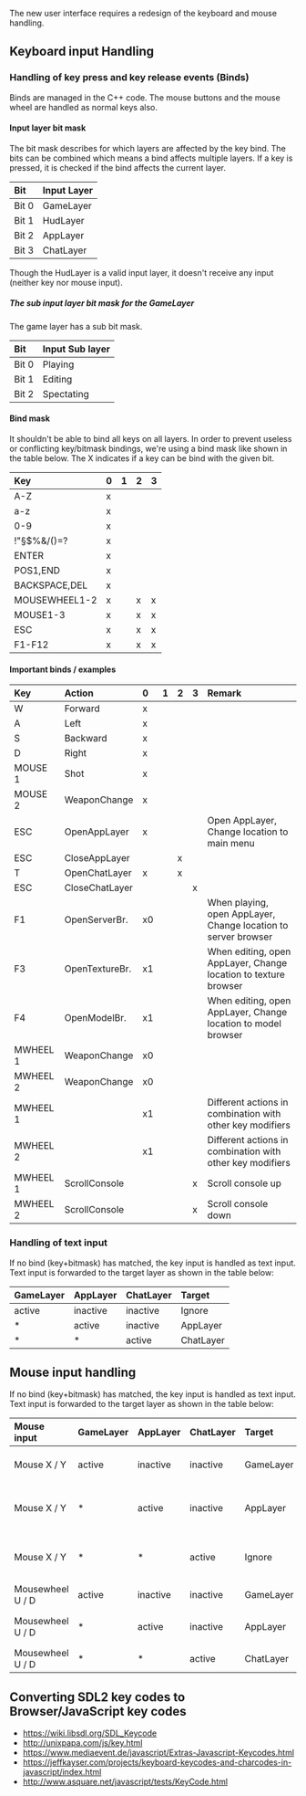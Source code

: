 The new user interface requires a redesign of the keyboard and mouse handling.

## Keyboard input Handling

### Handling of key press and key release events (Binds)

Binds are managed in the C++ code. The mouse buttons and the mouse wheel are handled as normal keys also.

#### Input layer bit mask

The bit mask describes for which layers are affected by the key bind. The bits can be combined which means a bind affects multiple layers. If a key is pressed, it is checked if the bind affects the current layer.

| Bit           | Input Layer   |
|:------------- |:------------- |
| Bit 0         | GameLayer     |
| Bit 1         | HudLayer      |
| Bit 2         | AppLayer      |
| Bit 3         | ChatLayer     |

Though the HudLayer is a valid input layer, it doesn't receive any input (neither key nor mouse input).

##### The sub input layer bit mask for the GameLayer

The game layer has a sub bit mask.

| Bit           | Input Sub layer     |
|:------------- |:------------------- |
| Bit 0         | Playing             |
| Bit 1         | Editing             |
| Bit 2         | Spectating          |

#### Bind mask

It shouldn't be able to bind all keys on all layers. In order to prevent useless or conflicting key/bitmask bindings, we're using a bind mask like shown in the table below. The X indicates if a key can be bind with the given bit.

| Key           | 0  | 1  | 2  | 3  |
|:------------- |:-- |:-- |:-- |:-- |
| A-Z           | x  |    |    |    |
| a-z           | x  |    |    |    |
| 0-9           | x  |    |    |    |
| !"§$%&/()=?   | x  |    |    |    |
| ENTER         | x  |    |    |    |
| POS1,END      | x  |    |    |    |
| BACKSPACE,DEL | x  |    |    |    |
| MOUSEWHEEL1-2 | x  |    | x  | x  |
| MOUSE1-3      | x  |    | x  | x  |
| ESC           | x  |    | x  | x  |
| F1-F12        | x  |    | x  | x  |

#### Important binds / examples

| Key      | Action         | 0  | 1  | 2  | 3  | Remark                                                    |
|:-------- |:-------------- |:-- |:-- |:-- |:-- |:--------------------------------------------------------- |
| W        | Forward        | x  |    |    |    |                                                           |
| A        | Left           | x  |    |    |    |                                                           |
| S        | Backward       | x  |    |    |    |                                                           |
| D        | Right          | x  |    |    |    |                                                           |
| MOUSE 1  | Shot           | x  |    |    |    |                                                           |
| MOUSE 2  | WeaponChange   | x  |    |    |    |                                                           |
| ESC      | OpenAppLayer   | x  |    |    |    | Open AppLayer, Change location to main menu               |
| ESC      | CloseAppLayer  |    |    | x  |    |                                                           |
| T        | OpenChatLayer  | x  |    | x  |    |                                                           |
| ESC      | CloseChatLayer |    |    |    | x  |                                                           |
| F1       | OpenServerBr.  | x0 |    |    |    | When playing, open AppLayer, Change location to server browser  |
| F3       | OpenTextureBr. | x1 |    |    |    | When editing, open AppLayer, Change location to texture browser |
| F4       | OpenModelBr.   | x1 |    |    |    | When editing, open AppLayer, Change location to model browser   |
| MWHEEL 1 | WeaponChange   | x0 |    |    |    |                                                           |
| MWHEEL 2 | WeaponChange   | x0 |    |    |    |                                                           |
| MWHEEL 1 |                | x1 |    |    |    | Different actions in combination with other key modifiers |
| MWHEEL 2 |                | x1 |    |    |    | Different actions in combination with other key modifiers |
| MWHEEL 1 | ScrollConsole  |    |    |    | x  | Scroll console up                                         |
| MWHEEL 2 | ScrollConsole  |    |    |    | x  | Scroll console down                                       |


### Handling of text input

If no bind (key+bitmask) has matched, the key input is handled as text input. Text input is forwarded to the target layer as shown in the table below:

| GameLayer | AppLayer | ChatLayer | Target        |
|:--------- |:-------- |:--------- |:------------- |
| active    | inactive | inactive  | Ignore        |
| *         | active   | inactive  | AppLayer      |
| *         | *        | active    | ChatLayer     |

## Mouse input handling

If no bind (key+bitmask) has matched, the key input is handled as text input. Text input is forwarded to the target layer as shown in the table below:

| Mouse input      | GameLayer | AppLayer | ChatLayer | Target        | Remarks                  |
|:---------------- |:--------- |:-------- |:--------- |:------------- |:------------------------ |
| Mouse X / Y      | active    | inactive | inactive  | GameLayer     | Rotates the player       |
| Mouse X / Y      | *         | active   | inactive  | AppLayer      | Move the mouse in the UI |
| Mouse X / Y      | *         | *        | active    | Ignore        | No mouse input in chat   |
| Mousewheel U / D | active    | inactive | inactive  | GameLayer     | Binds                    |
| Mousewheel U / D | *         | active   | inactive  | AppLayer      | Mouse wheel in the UI    |
| Mousewheel U / D | *         | *        | active    | ChatLayer     | Binds                    |

## Converting SDL2 key codes to Browser/JavaScript key codes

* https://wiki.libsdl.org/SDL_Keycode
* http://unixpapa.com/js/key.html
* https://www.mediaevent.de/javascript/Extras-Javascript-Keycodes.html
* https://jeffkayser.com/projects/keyboard-keycodes-and-charcodes-in-javascript/index.html
* http://www.asquare.net/javascript/tests/KeyCode.html

